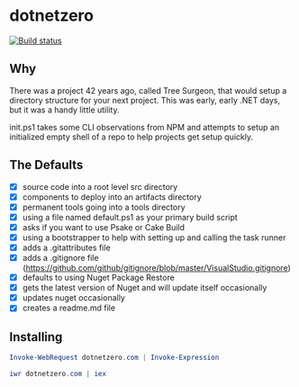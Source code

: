 # dotnetzero

[![Build status](https://ci.appveyor.com/api/projects/status/tafyfqtcuqvw4ft8/branch/master?svg=true)](https://ci.appveyor.com/project/motowilliams/script/branch/master)

## Why

There was a project 42 years ago, called Tree Surgeon, that would setup a directory structure for your next project. This was early, early .NET days, but it was a handy little utility.

init.ps1 takes some CLI observations from NPM and attempts to setup an initialized empty shell of a repo to help projects get setup quickly.

## The Defaults

- [x] source code into a root level src directory
- [x] components to deploy into an artifacts directory
- [x] permanent tools going into a tools directory
- [x] using a file named default.ps1 as your primary build script
- [x] asks if you want to use Psake or Cake Build
- [x] using a bootstrapper to help with setting up and calling the task runner
- [x] adds a .gitattributes file
- [x] adds a .gitignore file (https://github.com/github/gitignore/blob/master/VisualStudio.gitignore)
- [x] defaults to using Nuget Package Restore
- [x] gets the latest version of Nuget and will update itself occasionally
- [x] updates nuget occasionally
- [x] creates a readme.md file

## Installing

``` powershell
Invoke-WebRequest dotnetzero.com | Invoke-Expression
```

``` powershell
iwr dotnetzero.com | iex
```
